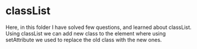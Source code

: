 # classList 

Here, in this folder I have solved few questions, and learned about classList. Using classList we can add new class to the element where using setAttribute we used to replace the old class with the new ones.